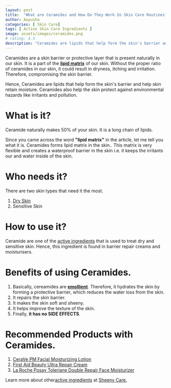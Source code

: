 ```yaml
---
layout: post
title:  "What are Ceramides and How Do They Work In Skin Care Routines?"
author: Aayusha
categories: [ Skin Care]
tags: [ Active Skin Care Ingredients ]
image: assets/images/ceramides.png
# rating: 4.5
description: "Ceramides are lipids that help form the skin's barrier and help skin retain moisture. Ceramides also help the skin protect against environmental hazards like irritants and pollution."
---
```


Ceramides are a skin barrier or protective layer that is present naturally in our skin. It is a part of the **<a href="https://www.google.com/search?client=ubuntu&hs=wcf&channel=fs&sxsrf=ALeKk01vOXP40qPHjQ8BGTlRU17Llbb6Cg%3A1600836946253&ei=UtVqX_6LD82a4-EPqcqh2Ao&q=lipid+matrix&oq=lipid+matrix&gs_lcp=CgZwc3ktYWIQAzICCAAyAggAMgYIABAWEB4yBggAEBYQHjIGCAAQFhAeMgYIABAWEB4yBggAEBYQHjIGCAAQFhAeMgYIABAWEB4yBggAEBYQHjoECAAQRzoECAAQQzoFCC4QsQM6BQgAELEDOggIABCxAxCDAToECCMQJzoECC4QJzoCCC46BQgAEJECOgQIABAKUIalxgFY1rTGAWCUt8YBaABwAngAgAGLAogBjBWSAQQyLTEymAEAoAEBqgEHZ3dzLXdpesgBCMABAQ&sclient=psy-ab&ved=0ahUKEwj-_Jisvv7rAhVNzTgGHSllCKsQ4dUDCAw&uact=5" target="_blank" rel="nofollow">lipid matrix</a>** of our skin. Without the proper ratio of ceramides in our skin, it could result in dryness, itching and irritation. Therefore, compromising the skin barrier.

Hence, Ceramides are lipids that help form the skin's barrier and help skin retain moisture. Ceramides also help the skin protect against environmental hazards like irritants and pollution.

# What is it?
Ceramide naturally makes 50% of your skin. It is a long chain of lipids. 

Since you came across the word **"lipid matrix"** in the article, let me tell you what it is. Ceramides forms lipid matrix in the skin.. This matrix is very flexible and creates a waterproof barrier in the skin i.e. it keeps the irritants our and water inside of the skin.

# Who needs it?
There are two skin types that need it the most.

1. <a href="https://www.sheenycare.com/dry-skin-causes-and-treatment/" target="_blank">Dry Skin</a>
2. Sensitive Skin

# How to use it?
Ceramide are one of the <a href="https://www.sheenycare.com/active-ingredients-for-skin-care/" rel="dofollow" target="_blank">active ingredients</a> that is used to treat dry and sensitive skin. Hence, this ingredient is found in barrier repair creams and moisturisers.

# Benefits of using Ceramides.
1. Basically, cereamides are **<a href="https://www.google.com/search?channel=fs&client=ubuntu&q=emollient" target="_blank" rel="nofollow">emollient</a>**. Therefore, it hydrates the skin by forming a protective barrier, which reduces the water loss from the skin.
2. It repairs the skin barrier.
3. It makes the skin soft and sheeny.
4. It helps improve the texture of the skin.
5. Finally, **it has no SIDE EFFECTS**.

# Recommended Products with Ceramides.

1. <a href="https://www.cerave.com/skincare/moisturizers/pm-facial-moisturizing-lotion" target="_blank" rel="nofollow">CeraVe PM Facial Moisturizing Lotion</a>
2. <a href="https://www.firstaidbeauty.com/skin-care-products/moisturizers/ultra-repair-cream" target="_blank" rel="nofollow">First Aid Beauty Ultra Repair Cream</a>
3. <a href="https://www.laroche-posay.us/face-and-body-skin-care/face-products/face-moisturizer/toleriane-double-repair-face-moisturizer-3337875545792.html" target="_blank" rel="nofollow">La Roche Posay Toleriane Double Repair Face Moisturizer </a>


Learn more about other<a href="https://www.sheenycare.com/active-ingredients-for-skin-care/" rel="dofollow" target="_blank">active ingredients</a> at <a href="https://www.sheenycare.com/active-ingredients-for-skin-care/" rel="dofollow" target="_blank">Sheeny Care.</a>
